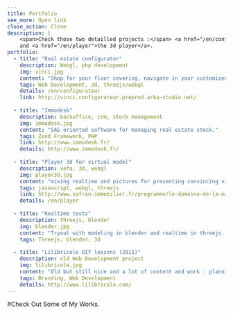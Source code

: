 ```yaml
---
title: Portfolio
see_more: Open link
close_action: Close
description: |
    <span>Check those two detailled projects :</span> <a href="/en/configurateur">the real estate configurator</a>,
    and <a href="/en/player">the 3d player</a>.
portfolio:    
  - title: "Real estate configurator"
    description: Webgl, php development
    img: vinci.jpg
    content: "Shop for your floor covering, navigate in your customized appartement with 3 available decorations."
    tags: Web Development, 3d, threejs/webgl
    details: /en/configurateur
    link: http://vinci.configurateur.preprod.arka-studio.net/
    
  - title: "Immodesk"
    description: backoffice, crm, stock management
    img: immodesk.jpg
    content: "SAS oriented software for managing real estate stock."
    tags: Zend Framework, PHP
    link: http://www.immodesk.fr/
    details: http://www.immodesk.fr/ 
    
  - title: "Player 3d for virtual model"
    description: vefa, 3d, webgl
    img: player3d.jpg
    content: "mixing realtime and pictures for presenting convincing virtual models."
    tags: javascript, webgl, threejs
    link: http://www.safran-immobilier.fr/programme/le-domaine-de-la-mission-talence-gironde/?template=maquette#navigation-programme
    details: /en/player
    
  - title: "Realtime tests"
    description: Threejs, blender
    img: blender.jpg
    content: "Tryout with modeling in blender and realtime in threejs. Work in progress."
    tags: Threejs, blender, 3d   
    
  - title: "Lilibricole DIY lessons (2011)"
    description: old Web Development project
    img: lilibricole.jpg
    content: "Old but still nice and a lot of content and work : planning, booking home management lessons, heavy backoffice for all those data, connexion with facebook API, cash register software..."
    tags: Branding, Web Development
    details: http://www.lilibricole.com/
---
```

#Check Out Some of My Works.
